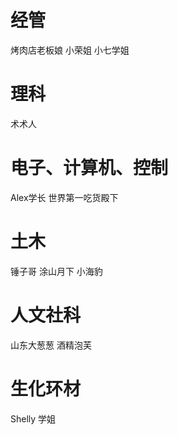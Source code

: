 # 经管
烤肉店老板娘
小荣姐
小七学姐

# 理科
术术人

# 电子、计算机、控制
Alex学长
世界第一吃货殿下

# 土木
锤子哥
涂山月下
小海豹

# 人文社科
山东大葱葱
酒精泡芙

# 生化环材
Shelly 学姐
